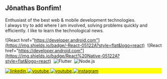 ## Jônathas Bonfim!
Enthusiast of the best web & mobile development technologies.<br>
I always try to add where I am involved, solving problems quickly and efficiently. I like to learn the technological news.<br>

![React href="https://developer.android.com"](https://img.shields.io/badge/-React-05122A?style=flat&logo=react)&nbsp;
![React href="https://developer.android.com"](https://img.shields.io/badge/React%20Native-05122A?style=flat&logo=react)&nbsp;
![Flutter](https://img.shields.io/badge/-Flutter-05122A?style=flat&logo=Flutter&logoColor=007ACC)&nbsp;
![Node.js](https://img.shields.io/badge/-Node.js-05122A?style=flat&logo=node.js)&nbsp;
 
<p align="left" style="background:yellow">
 <a href="https://linkedin.com/in/jonathas-bonfim" target="_blank">
   <img align="center" src="https://img.shields.io/badge/jonathas_bonfim-05122A?style=flat&logo=linkedin&logoColor=0a66c2" alt="linkedin"/>
 </a>
 <a href = "mailto:jonathas.santos.bonfim@gmail.com" target="_blank">
  <img align="center" src="https://img.shields.io/badge/-jonathasbonfim-05122A?style=flat&logo=gmail&logoColor=f00000" alt="youtube"/>
 </a>
 <a href="https://www.youtube.com/@jonathas.bonfim?sub_confirmation=1" target="_blank">
  <img align="center" src="https://img.shields.io/badge/-jonathasbonfim-05122A?style=flat&logo=youtube&logoColor=f00000" alt="youtube"/>
 </a>
 <a href="https://www.instagram.com/jonathas.bonfim/" target="_blank">
  <img align="center" src="https://img.shields.io/badge/-jonathas.bonfim-05122A?style=flat&logo=instagram" alt="instagram"/>
 </a>
</p>
